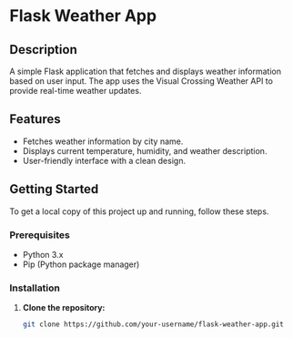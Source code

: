# Flask Weather App

## Description

A simple Flask application that fetches and displays weather information based on user input. The app uses the Visual Crossing Weather API to provide real-time weather updates.

## Features

- Fetches weather information by city name.
- Displays current temperature, humidity, and weather description.
- User-friendly interface with a clean design.

## Getting Started

To get a local copy of this project up and running, follow these steps.

### Prerequisites

- Python 3.x
- Pip (Python package manager)

### Installation

1. **Clone the repository:**

   ```bash
   git clone https://github.com/your-username/flask-weather-app.git
